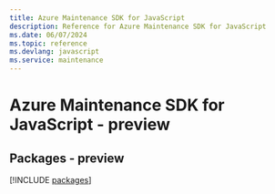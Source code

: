 ```yaml
---
title: Azure Maintenance SDK for JavaScript
description: Reference for Azure Maintenance SDK for JavaScript
ms.date: 06/07/2024
ms.topic: reference
ms.devlang: javascript
ms.service: maintenance
---
```

# Azure Maintenance SDK for JavaScript - preview
## Packages - preview
[!INCLUDE [packages](maintenance-index.md)]